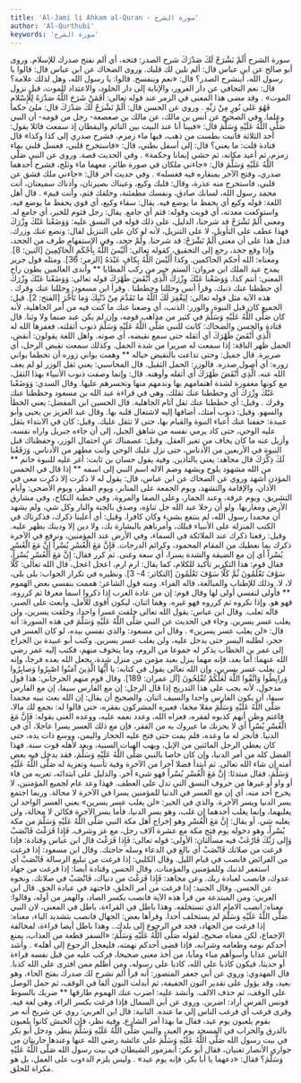```yaml
---
title: 'Al-Jami li Ahkam al-Quran - سورة الشرح'
author: 'Al-Qurthubi'
keywords: 'سورة الشرح'
---
```


سورة الشرح
أَلَمْ نَشْرَحْ لَكَ صَدْرَكَ
شرح الصدر: فتحه، أي ألم نفتح صدرك للإسلام.
وروى أبو صالح عن ابن عباس قال: ألم نلين لك قلبك.
وروى الضحاك عن ابن عباس قال: قالوا يا رسول الله، أينشرح الصدر؟ قال:
«نعم وينفسح. قالوا: يا رسول الله، وهل لذلك علامة؟ قال: نعم التجافي عن دار الغرور، والإنابة إلى دار الخلود، والاعتداد للموت، قبل نزول الموت»
. وقد مضى هذا المعنى في الزمر عند قوله تعالى:
أَفَمَنْ شَرَحَ اللَّهُ صَدْرَهُ لِلْإِسْلامِ فَهُوَ عَلى نُورٍ مِنْ رَبِّهِ
. وروي عن الحسن قال:
أَلَمْ نَشْرَحْ لَكَ صَدْرَكَ
قال: ملئ حكما وعلما.
وفي الصحيح عن أنس بن مالك، عن مالك بن صعصعة- رجل من قومه- أن النبي صَلَّى اللَّهُ عَلَيْهِ وَسَلَّمَ قال:
«فبينا أنا عند البيت بين النائم واليقظان إذ سمعت قائلا يقول: أحد الثلاثة فأتيت بطست من ذهب، فيها ماء زمزم، فشرح صدري إلى كذا وكذا»
قال قتادة قلت: ما يعني؟ قال: إلى أسفل بطني، قال:
«فاستخرج قلبي، فغسل قلبي بماء زمزم، ثم أعيد مكانه، ثم حشي إيمانا وحكمة»
.
وفي الحديث قصة. وروي عن النبي صَلَّى اللَّهُ عَلَيْهِ وَسَلَّمَ قال:
«جاءني ملكان في صورة طائر، معهما ماء وثلج، فشرح أحدهما صدري، وفتح الآخر بمنقاره فيه فغسله»
.
وفي حديث آخر قال:
«جاءني ملك فشق عن قلبي، فاستخرج منه عذرة، وقال: قلبك وكيع، وعيناك بصيرتان، وأذناك سميعتان، أنت محمد رسول الله، لسانك صادق، ونفسك مطمئنة، وخلقك قثم، وأنت قيم»
. قال أهل اللغة: قوله وكيع أي يحفظ ما يوضع فيه. يقال: سقاء وكيع، أي قوي يحفظ ما يوضع فيه. واستوكعت معدته، أي قويت وقوله: قثم أي جامع. يقال: رجل قثوم للخير، أي جامع له. ومعنى أَلَمْ نَشْرَحْ قد شرحنا، الدليل، على ذلك قوله في النسق عليه:
وَوَضَعْنا عَنْكَ وِزْرَكَ
فهذا عطف على التأويل، لا على التنزيل، لأنه لو كان على التنزيل لقال: ونضع عنك وزرك. فدل هذا على أن معنى أَلَمْ نَشْرَحْ: قد شرحنا. ولَمْ جحد، وفي الاستفهام طرف من الجحد، وإذا وقع جحد، رجع إلى التحقيق، كقوله تعالى:
أَلَيْسَ اللَّهُ بِأَحْكَمِ الْحاكِمِينَ
[التين: 8]. ومعناه: الله أحكم الحاكمين. وكذا
أَلَيْسَ اللَّهُ بِكافٍ عَبْدَهُ
[الزمر: 36]. ومثله قول جرير يمدح عبد الملك ابن مروان:
ألستم خير من ركب المطايا ** وأندى العالمين بطون راح
المعنى: أنتم كذا.
وَوَضَعْنا عَنْكَ وِزْرَكَ
الَّذِي أَنْقَضَ ظَهْرَكَ
قوله تعالى:
وَوَضَعْنا عَنْكَ وِزْرَكَ
أي حططنا عنك ذنبك. وقرأ أنس
وحللنا
وحططنا
. وقرأ ابن مسعود:
وحللنا عنك وقرك
. هذه الآية مثل قوله تعالى:
لِيَغْفِرَ لَكَ اللَّهُ ما تَقَدَّمَ مِنْ ذَنْبِكَ وَما تَأَخَّرَ
[الفتح: 2]. قيل: الجميع كان قبل النبوة. والوزر: الذنب، أي وضعنا عنك ما كنت فيه من أمر الجاهلية، لأنه كان صَلَّى اللَّهُ عَلَيْهِ وَسَلَّمَ في كثير من مذاهب قومه، وإن لم يكن عبد صنما ولا وثنا. قال قتادة والحسن والضحاك: كانت للنبي صَلَّى اللَّهُ عَلَيْهِ وَسَلَّمَ ذنوب أثقلته، فغفرها الله له الَّذِي أَنْقَضَ ظَهْرَكَ أي أثقله حتى سمع نقيضه، أي صوته. واهل اللغة يقولون: أنقض، الحمل ظهر الناقة: إذا سمعت له صريرا من شدة الحمل. وكذلك سمعت نقيض الرحل، أي صريرة. قال جميل:
وحتى تداعت بالنقيض حباله ** وهمت بواني زوره أن تحطما
بواني زوره: أي أصول صدره. فالوزر: الحمل الثقيل. قال المحاسبي: يعني ثقل الوزر لو لم يعف الله عنه.
الَّذِي أَنْقَضَ ظَهْرَكَ
أي أثقله وأوهنه. قال: وإنما وصفت ذنوب الأنبياء بهذا الثقل، مع كونها مغفورة لشدة اهتمامهم بها وندمهم منها وتحسرهم عليها.
وقال السدي: وَوَضَعْنا عَنْكَ وِزْرَكَ أي وحططنا عنك ثقلك. وهي في قراءة عبد الله بن مسعود
وحططنا عنك وقرك
.
وقيل: أي حططنا عنك ثقل آثام الجاهلية. قال الحسين ابن المفضل: يعني الخطأ والسهو.
وقيل: ذنوب أمتك، أضافها إليه لاشتغال قلبه بها.
وقال عبد العزيز بن يحيى وأبو عبيدة: خففنا عنك أعباء النبوة والقيام بها، حتى لا تثقل عليك.
وقيل: كان في الابتداء يثقل عليه الوحي، حتى كاد يرمي نفسه من شاهق الجبل، إلى أن جاءه جبريل واراه نفسه، وأزيل عنه ما كان يخاف من تغير العقل.
وقيل: عصمناك عن احتمال الوزر، وحفظناك قبل النبوة في الأربعين من الأدناس، حتى نزل عليك الوحي وأنت مطهر من الأدناس.
وَرَفَعْنا لَكَ ذِكْرَكَ
قال مجاهد: يعني بالتأذين. وفية يقول حسان بن ثابت:
أغر عليه للنبوة خاتم ** من الله مشهود يلوح ويشهد
وضم الاله اسم النبي إلى اسمه ** إذا قال في الخمس المؤذن أشهد
وروي عن الضحاك عن ابن عباس، قال: يقول له لا ذكرت إلا ذكرت معي في الأذان، والإقامة والتشهد، ويوم الجمعة على المنابر، ويوم الفطر، ويوم الأضحى: وأيام التشريق، ويوم عرفة، وعند الجمار، وعلى الصفا والمروة، وفي خطبة النكاح، وفي مشارق الأرض ومغاربها. ولو أن رجلا عبد الله جل ثناؤه، وصدق بالجنة والنار وكل شي، ولم يشهد أن محمدا رسول الله، لم ينتفع بشيء وكان كافرا.
وقيل: أي أعلينا ذكرك، فذكرناك في الكتب المنزلة على الأنبياء قبلك، وأمرناهم بالبشارة بك، ولا دين إلا ودينك يظهر عليه.
وقيل: رفعنا ذكرك عند الملائكة في السماء، وفي الأرض عند المؤمنين، ونرفع في الآخرة ذكرك بما نعطيك من المقام المحمود، وكرائم الدرجات.
فَإِنَّ مَعَ الْعُسْرِ يُسْراً
إِنَّ مَعَ الْعُسْرِ يُسْراً
أي إن مع الضيقة والشدة يسرا، أي سعة وغنى. ثم كرر فقال: إِنَّ مَعَ الْعُسْرِ يُسْراً، فقال قوم: هذا التكرير تأكيد للكلام، كما يقال: ارم ارم، اعجل اعجل، قال الله تعالى:
كَلَّا سَوْفَ تَعْلَمُونَ ثُمَّ كَلَّا سَوْفَ تَعْلَمُونَ
[التكاثر: 4- 3]. ونظيره في تكرار الجواب: بلى بلى، لا، لا. وذلك للإطناب والمبالغة، قاله الفراء. ومنه قول الشاعر:
هممت بنفسي بعض الهموم ** فأولى لنفسي أولى لها
وقال قوم: إن من عادة العرب إذا ذكروا اسما معرفا ثم كرروه، فهو هو. وإذا نكروه ثم كرروه فهو غيره. وهما اثنان، ليكون أقوى للأمل، وأبعث على الصبر، قاله ثعلب.
وقال ابن عباس: يقول الله تعالى خلقت عسرا واحدا، وخلقت يسرين، ولن يغلب عسر يسرين. وجاء في الحديث عن النبي صَلَّى اللَّهُ عَلَيْهِ وَسَلَّمَ في هذه السورة: أنه قال:
«لن يغلب عسر يسرين»
.
وقال ابن مسعود: والذي نفسي بيده، لو كان العسر في حجر، لطلبه اليسر حتى يدخل عليه، ولن يغلب عسر يسرين. وكتب أبو عبيدة بن الجراح إلى عمر بن الخطاب يذكر له جموعا من الروم، وما يتخوف منهم، فكتب إليه عمر رضي الله عنهما: أما بعد، فإنه مهما ينزل بعبد مؤمن من منزل شدة، يجعل الله بعده فرجا، وإنه لن يغلب عسر يسرين، وإن الله تعالى يقول في كتابه:
يا أَيُّهَا الَّذِينَ آمَنُوا اصْبِرُوا وَصابِرُوا وَرابِطُوا وَاتَّقُوا اللَّهَ لَعَلَّكُمْ تُفْلِحُونَ
[آل عمران: 189].
وقال قوم منهم الجرجاني: هذا قول مدخول، لأنه يجب على هذا التدريج إذا قال الرجل: إن مع الفارس سيفا، إن مع الفارس سيفا، أن يكون الفارس واحدا والسيف اثنان. والصحيح أن يقال: إن الله بعث نبيه محمدا صَلَّى اللَّهُ عَلَيْهِ وَسَلَّمَ مقلا مخفا، فعيره المشركون بفقره، حتى قالوا له: نجمع لك مالا، فاغتم وظن أنهم كذبوه لفقره، فعزاه الله، وعدد نعمه عليه، ووعده الغنى بقوله: فَإِنَّ مَعَ الْعُسْرِ يُسْراً أي لا يحزنك ما عيروك به من الفقر، فإن مع ذلك العسر يسرا عاجلا، أي في الدنيا. فأنجز له ما وعده، فلم يمت حتى فتح عليه الحجاز واليمن، ووسع ذات يده، حتى كان يعطي الرجل المائتين من الإبل، ويهب الهبات السنية، ويعد لأهله قوت سنة. فهذا الفضل كله من أمر الدنيا، وإن كان خاصا بالنبي صَلَّى اللَّهُ عَلَيْهِ وَسَلَّمَ، فقد يدخل فيه بعض أمته إن شاء الله تعالى. ثم ابتدأ فضلا آخرا من الآخرة وفية تأسية وتعزية له صَلَّى اللَّهُ عَلَيْهِ وَسَلَّمَ، فقال مبتدئا: إِنَّ مَعَ الْعُسْرِ يُسْراً فهو شيء آخر. والدليل على ابتدائه، تعريه من فاء أو واو أو غيرها من حروف النسق التي تدل على العطف. فهذا وعد عام لجميع المؤمنين، لا يخرج أحد منه، أي إن مع العسر في الدنيا للمؤمنين يسرا في الآخرة لا محالة. وربما اجتمع يسر الدنيا ويسر الآخرة. والذي في الخبر:
«لن يغلب عسر يسرين»
يعني العسر الواحد لن يغلبهما، وإنما يغلب أحدهما إن غلب، وهو يسر الدنيا، فأما يسر الآخرة فكائن لا محالة، ولن يغلبه شي. أو يقال: إِنَّ مَعَ الْعُسْرِ وهو إخراج أهل مكة النبي صَلَّى اللَّهُ عَلَيْهِ وَسَلَّمَ من مكة يُسْراً، وهو دخوله يوم فتح مكة مع عشرة آلاف رجل، مع عز وشرف.
فَإِذا فَرَغْتَ فَانْصَبْ
وَإِلى رَبِّكَ فَارْغَبْ
فيه مسألتان: الأولى: قوله تعالى:
فَإِذا فَرَغْتَ
قال ابن عباس وقتادة: فإذا فرغت من صلاتك فَانْصَبْ أي بالغ في الدعاء وسله حاجتك.
وقال ابن مسعود: إذا فرغت من الفرائض فانصب في قيام الليل.
وقال الكلبي: إذا فرغت من تبليغ الرسالة فَانْصَبْ أي استغفر لذنبك وللمؤمنين والمؤمنات.
وقال الحسن وقتادة أيضا: إذا فرغت من جهاد عدوك، فانصب لعبادة ربك. وعن مجاهد: فَإِذا فَرَغْتَ من دنياك، فَانْصَبْ في صلاتك. ونحوه عن الحسن.
وقال الجنيد: إذا فرغت من أمر الخلق، فاجتهد في عبادة الحق. قال ابن العربي: ومن المبتدعة من قرأ هذه الآية
فانصب
بكسر الصاد، والهمز من أوله، وقالوا: معناه: انصب الامام الذي تستخلفه. وهذا باطل في القراءة، باطل في المعنى، لان النبي صَلَّى اللَّهُ عَلَيْهِ وَسَلَّمَ لم يستخلف أحدا. وقرأها بعض: الجهال
فانصب
بتشديد الباء، معناه: إذا فرغت من الجهاد، فجد في الرجوع إلى بلدك.. وهذا باطل أيضا قراءة، لمخالفة الإجماع، لكن معناه صحيح، لقوله صَلَّى اللَّهُ عَلَيْهِ وَسَلَّمَ:
«السفر قطعة من العذاب، يمنع أحدكم نومه وطعامه وشرابه، فإذا قضى أحدكم نهمته، فليعجل الرجوع إلى أهله»
. وأشد الناس عذابا وأسوأهم مباء ومآبا، من أخذ معنى صحيحا، فركب عليه من قبل نفسه قراءة أو حديثا، فيكون كاذبا على الله، كاذبا على رسوله، ومن أظلم ممن افترى على الله كذبا. قال المهدوي: وروي عن أبي جعفر المنصور: أنه قرأ
ألم نشرح لك صدرك
بفتح الحاء، وهو بعيد، وقد يؤول على تقدير النون الخفيفة، ثم أبدلت النون ألفا في الوقف، ثم حمل الوصل على الوقف، ثم حذف الالف. وأنشد عليه:
اضرب عنك الهموم طارقها ** ضربك بالسوط قونس الفرس
أراد: اضربن.
وروى عن أبي السمال
فإذا فرغت
بكسر الراء، وهي لغة فيه. وقرى فرغب أي فرغب الناس إلى ما عنده.
الثانية: قال ابن العربي: روي عن شريح أنه مر بقوم يلعبون يوم عيد، فقال ما بهذا أمر الشارع. وفية نظر، فإن الحبش كانوا يلعبون بالدرق والحراب في المسجد يوم العيد، والنبي صَلَّى اللَّهُ عَلَيْهِ وَسَلَّمَ ينظر. ودخل أبو بكر في بيت رسول الله صَلَّى اللَّهُ عَلَيْهِ وَسَلَّمَ على عائشة رضي الله عنها وعندها جاريتان من جواري الأنصار تغنيان، فقال أبو بكر: أبمزمور الشيطان في بيت رسول الله صَلَّى اللَّهُ عَلَيْهِ وَسَلَّمَ؟ فقال:
«دعهما يا أبا بكر، فإنه يوم عيد»
. وليس يلزم الدءوب على العمل، بل هو مكراة للخلق.